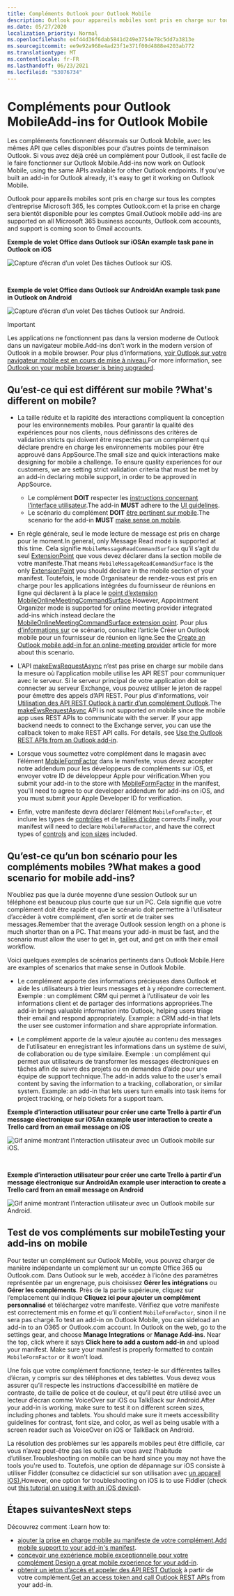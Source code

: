 ```yaml
---
title: Compléments Outlook pour Outlook Mobile
description: Outlook pour appareils mobiles sont pris en charge sur tous les comptes d’entreprise Microsoft 365, les comptes Outlook.com et la prise en charge sera bientôt disponible pour les comptes Gmail.
ms.date: 05/27/2020
localization_priority: Normal
ms.openlocfilehash: e4f44d36f6dab5841d249e3754e78c5dd7a3813e
ms.sourcegitcommit: ee9e92a968e4ad23f1e371f00d4888e4203ab772
ms.translationtype: MT
ms.contentlocale: fr-FR
ms.lasthandoff: 06/23/2021
ms.locfileid: "53076734"
---
```

# <a name="add-ins-for-outlook-mobile"></a><span data-ttu-id="91979-103">Compléments pour Outlook Mobile</span><span class="sxs-lookup"><span data-stu-id="91979-103">Add-ins for Outlook Mobile</span></span>

<span data-ttu-id="91979-p101">Les compléments fonctionnent désormais sur Outlook Mobile, avec les mêmes API que celles disponibles pour d’autres points de terminaison Outlook. Si vous avez déjà créé un complément pour Outlook, il est facile de le faire fonctionner sur Outlook Mobile.</span><span class="sxs-lookup"><span data-stu-id="91979-p101">Add-ins now work on Outlook Mobile, using the same APIs available for other Outlook endpoints. If you've built an add-in for Outlook already, it's easy to get it working on Outlook Mobile.</span></span>

<span data-ttu-id="91979-106">Outlook pour appareils mobiles sont pris en charge sur tous les comptes d’entreprise Microsoft 365, les comptes Outlook.com et la prise en charge sera bientôt disponible pour les comptes Gmail.</span><span class="sxs-lookup"><span data-stu-id="91979-106">Outlook mobile add-ins are supported on all Microsoft 365 business accounts, Outlook.com accounts, and support is coming soon to Gmail accounts.</span></span>

<span data-ttu-id="91979-107">**Exemple de volet Office dans Outlook sur iOS**</span><span class="sxs-lookup"><span data-stu-id="91979-107">**An example task pane in Outlook on iOS**</span></span>

![Capture d’écran d’un volet Des tâches Outlook sur iOS.](../images/outlook-mobile-addin-taskpane.png)

<br/>

<span data-ttu-id="91979-109">**Exemple de volet Office dans Outlook sur Android**</span><span class="sxs-lookup"><span data-stu-id="91979-109">**An example task pane in Outlook on Android**</span></span>

![Capture d’écran d’un volet Des tâches Outlook sur Android.](../images/outlook-mobile-addin-taskpane-android.png)

> [!IMPORTANT]
> <span data-ttu-id="91979-111">Les applications ne fonctionnent pas dans la version moderne de Outlook dans un navigateur mobile.</span><span class="sxs-lookup"><span data-stu-id="91979-111">Add-ins don't work in the modern version of Outlook in a mobile browser.</span></span> <span data-ttu-id="91979-112">Pour plus d’informations, [voir Outlook sur votre navigateur mobile est en cours de mise à niveau.](https://techcommunity.microsoft.com/t5/outlook-blog/outlook-on-your-mobile-browser-is-being-upgraded/ba-p/1125816)</span><span class="sxs-lookup"><span data-stu-id="91979-112">For more information, see [Outlook on your mobile browser is being upgraded](https://techcommunity.microsoft.com/t5/outlook-blog/outlook-on-your-mobile-browser-is-being-upgraded/ba-p/1125816).</span></span>

## <a name="whats-different-on-mobile"></a><span data-ttu-id="91979-113">Qu’est-ce qui est différent sur mobile ?</span><span class="sxs-lookup"><span data-stu-id="91979-113">What's different on mobile?</span></span>

- <span data-ttu-id="91979-p103">La taille réduite et la rapidité des interactions compliquent la conception pour les environnements mobiles. Pour garantir la qualité des expériences pour nos clients, nous définissons des critères de validation stricts qui doivent être respectés par un complément qui déclare prendre en charge les environnements mobiles pour être approuvé dans AppSource.</span><span class="sxs-lookup"><span data-stu-id="91979-p103">The small size and quick interactions make designing for mobile a challenge. To ensure quality experiences for our customers, we are setting strict validation criteria that must be met by an add-in declaring mobile support, in order to be approved in AppSource.</span></span>
  - <span data-ttu-id="91979-116">Le complément **DOIT** respecter les [instructions concernant l’interface utilisateur](outlook-addin-design.md).</span><span class="sxs-lookup"><span data-stu-id="91979-116">The add-in **MUST** adhere to the [UI guidelines](outlook-addin-design.md).</span></span>
  - <span data-ttu-id="91979-117">Le scénario du complément **DOIT** [être pertinent sur mobile](#what-makes-a-good-scenario-for-mobile-add-ins).</span><span class="sxs-lookup"><span data-stu-id="91979-117">The scenario for the add-in **MUST** [make sense on mobile](#what-makes-a-good-scenario-for-mobile-add-ins).</span></span>

- <span data-ttu-id="91979-118">En règle générale, seul le mode lecture de message est pris en charge pour le moment.</span><span class="sxs-lookup"><span data-stu-id="91979-118">In general, only Message Read mode is supported at this time.</span></span> <span data-ttu-id="91979-119">Cela signifie `MobileMessageReadCommandSurface` qu’il s’agit du seul [ExtensionPoint](../reference/manifest/extensionpoint.md#mobilemessagereadcommandsurface) que vous devez déclarer dans la section mobile de votre manifeste.</span><span class="sxs-lookup"><span data-stu-id="91979-119">That means `MobileMessageReadCommandSurface` is the only [ExtensionPoint](../reference/manifest/extensionpoint.md#mobilemessagereadcommandsurface) you should declare in the mobile section of your manifest.</span></span> <span data-ttu-id="91979-120">Toutefois, le mode Organisateur de rendez-vous est pris en charge pour les applications intégrées du fournisseur de réunions en ligne qui déclarent à la place le [point d’extension MobileOnlineMeetingCommandSurface](../reference/manifest/extensionpoint.md#mobileonlinemeetingcommandsurface).</span><span class="sxs-lookup"><span data-stu-id="91979-120">However, Appointment Organizer mode is supported for online meeting provider integrated add-ins which instead declare the [MobileOnlineMeetingCommandSurface extension point](../reference/manifest/extensionpoint.md#mobileonlinemeetingcommandsurface).</span></span> <span data-ttu-id="91979-121">Pour plus [d’informations sur](online-meeting.md) ce scénario, consultez l’article Créer un Outlook mobile pour un fournisseur de réunion en ligne.</span><span class="sxs-lookup"><span data-stu-id="91979-121">See the [Create an Outlook mobile add-in for an online-meeting provider](online-meeting.md) article for more about this scenario.</span></span>

- <span data-ttu-id="91979-p105">L’API [makeEwsRequestAsync](../reference/objectmodel/preview-requirement-set/office.context.mailbox.md#methods) n’est pas prise en charge sur mobile dans la mesure où l’application mobile utilise les API REST pour communiquer avec le serveur. Si le serveur principal de votre application doit se connecter au serveur Exchange, vous pouvez utiliser le jeton de rappel pour émettre des appels d’API REST. Pour plus d’informations, voir [Utilisation des API REST Outlook à partir d’un complément Outlook](use-rest-api.md).</span><span class="sxs-lookup"><span data-stu-id="91979-p105">The [makeEwsRequestAsync](../reference/objectmodel/preview-requirement-set/office.context.mailbox.md#methods) API is not supported on mobile since the mobile app uses REST APIs to communicate with the server. If your app backend needs to connect to the Exchange server, you can use the callback token to make REST API calls. For details, see [Use the Outlook REST APIs from an Outlook add-in](use-rest-api.md).</span></span>

- <span data-ttu-id="91979-125">Lorsque vous soumettez votre complément dans le magasin avec l’élément [MobileFormFactor](../reference/manifest/mobileformfactor.md) dans le manifeste, vous devez accepter notre addendum pour les développeurs de compléments sur iOS, et envoyer votre ID de développeur Apple pour vérification.</span><span class="sxs-lookup"><span data-stu-id="91979-125">When you submit your add-in to the store with [MobileFormFactor](../reference/manifest/mobileformfactor.md) in the manifest, you'll need to agree to our developer addendum for add-ins on iOS, and you must submit your Apple Developer ID for verification.</span></span>

- <span data-ttu-id="91979-126">Enfin, votre manifeste devra déclarer l’élément `MobileFormFactor`, et inclure les types de [contrôles](../reference/manifest/control.md) et de [tailles d’icône](../reference/manifest/icon.md) corrects.</span><span class="sxs-lookup"><span data-stu-id="91979-126">Finally, your manifest will need to declare `MobileFormFactor`, and have the correct types of [controls](../reference/manifest/control.md) and [icon sizes](../reference/manifest/icon.md) included.</span></span>

## <a name="what-makes-a-good-scenario-for-mobile-add-ins"></a><span data-ttu-id="91979-127">Qu’est-ce qu’un bon scénario pour les compléments mobiles ?</span><span class="sxs-lookup"><span data-stu-id="91979-127">What makes a good scenario for mobile add-ins?</span></span>

<span data-ttu-id="91979-p106">N’oubliez pas que la durée moyenne d’une session Outlook sur un téléphone est beaucoup plus courte que sur un PC. Cela signifie que votre complément doit être rapide et que le scénario doit permettre à l’utilisateur d’accéder à votre complément, d’en sortir et de traiter ses messages.</span><span class="sxs-lookup"><span data-stu-id="91979-p106">Remember that the average Outlook session length on a phone is much shorter than on a PC. That means your add-in must be fast, and the scenario must allow the user to get in, get out, and get on with their email workflow.</span></span>

<span data-ttu-id="91979-130">Voici quelques exemples de scénarios pertinents dans Outlook Mobile.</span><span class="sxs-lookup"><span data-stu-id="91979-130">Here are examples of scenarios that make sense in Outlook Mobile.</span></span>

- <span data-ttu-id="91979-p107">Le complément apporte des informations précieuses dans Outlook et aide les utilisateurs à trier leurs messages et à y répondre correctement. Exemple : un complément CRM qui permet à l’utilisateur de voir les informations client et de partager des informations appropriées.</span><span class="sxs-lookup"><span data-stu-id="91979-p107">The add-in brings valuable information into Outlook, helping users triage their email and respond appropriately. Example: a CRM add-in that lets the user see customer information and share appropriate information.</span></span>

- <span data-ttu-id="91979-p108">Le complément apporte de la valeur ajoutée au contenu des messages de l’utilisateur en enregistrant les informations dans un système de suivi, de collaboration ou de type similaire. Exemple : un complément qui permet aux utilisateurs de transformer les messages électroniques en tâches afin de suivre des projets ou en demandes d’aide pour une équipe de support technique.</span><span class="sxs-lookup"><span data-stu-id="91979-p108">The add-in adds value to the user's email content by saving the information to a tracking, collaboration, or similar system. Example: an add-in that lets users turn emails into task items for project tracking, or help tickets for a support team.</span></span>

<span data-ttu-id="91979-135">**Exemple d’interaction utilisateur pour créer une carte Trello à partir d’un message électronique sur iOS**</span><span class="sxs-lookup"><span data-stu-id="91979-135">**An example user interaction to create a Trello card from an email message on iOS**</span></span>

![Gif animé montrant l’interaction utilisateur avec un Outlook mobile sur iOS.](../images/outlook-mobile-addin-interaction.gif)

<br/>

<span data-ttu-id="91979-137">**Exemple d’interaction utilisateur pour créer une carte Trello à partir d’un message électronique sur Android**</span><span class="sxs-lookup"><span data-stu-id="91979-137">**An example user interaction to create a Trello card from an email message on Android**</span></span>

![Gif animé montrant l’interaction utilisateur avec un Outlook mobile sur Android.](../images/outlook-mobile-addin-interaction-android.gif)

## <a name="testing-your-add-ins-on-mobile"></a><span data-ttu-id="91979-139">Test de vos compléments sur mobile</span><span class="sxs-lookup"><span data-stu-id="91979-139">Testing your add-ins on mobile</span></span>

<span data-ttu-id="91979-p109">Pour tester un complément sur Outlook Mobile, vous pouvez charger de manière indépendante un complément sur un compte Office 365 ou Outlook.com. Dans Outlook sur le web, accédez à l’icône des paramètres représentée par un engrenage, puis choisissez **Gérer les intégrations** ou **Gérer les compléments**. Près de la partie supérieure, cliquez sur l’emplacement qui indique **Cliquez ici pour ajouter un complément personnalisé** et téléchargez votre manifeste. Vérifiez que votre manifeste est correctement mis en forme et qu’il contient `MobileFormFactor`, sinon il ne sera pas chargé.</span><span class="sxs-lookup"><span data-stu-id="91979-p109">To test an add-in on Outlook Mobile, you can sideload an add-in to an O365 or Outlook.com account. In Outlook on the web, go to the settings gear, and choose **Manage Integrations** or **Manage Add-ins**. Near the top, click where it says **Click here to add a custom add-in** and upload your manifest. Make sure your manifest is properly formatted to contain `MobileFormFactor` or it won't load.</span></span>

<span data-ttu-id="91979-p110">Une fois que votre complément fonctionne, testez-le sur différentes tailles d’écran, y compris sur des téléphones et des tablettes. Vous devez vous assurer qu’il respecte les instructions d’accessibilité en matière de contraste, de taille de police et de couleur, et qu’il peut être utilisé avec un lecteur d’écran comme VoiceOver sur iOS ou TalkBack sur Android.</span><span class="sxs-lookup"><span data-stu-id="91979-p110">After your add-in is working, make sure to test it on different screen sizes, including phones and tablets. You should make sure it meets accessibility guidelines for contrast, font size, and color, as well as being usable with a screen reader such as VoiceOver on iOS or TalkBack on Android.</span></span>

<span data-ttu-id="91979-145">La résolution des problèmes sur les appareils mobiles peut être difficile, car vous n’avez peut-être pas les outils que vous avez l’habitude d’utiliser.</span><span class="sxs-lookup"><span data-stu-id="91979-145">Troubleshooting on mobile can be hard since you may not have the tools you're used to.</span></span> <span data-ttu-id="91979-146">Toutefois, une option de dépannage sur iOS consiste à utiliser Fiddler (consultez ce didacticiel sur son utilisation avec [un appareil iOS).](https://www.telerik.com/blogs/using-fiddler-with-apple-ios-devices)</span><span class="sxs-lookup"><span data-stu-id="91979-146">However, one option for troubleshooting on iOS is to use Fiddler (check out [this tutorial on using it with an iOS device](https://www.telerik.com/blogs/using-fiddler-with-apple-ios-devices)).</span></span>

## <a name="next-steps"></a><span data-ttu-id="91979-147">Étapes suivantes</span><span class="sxs-lookup"><span data-stu-id="91979-147">Next steps</span></span>

<span data-ttu-id="91979-148">Découvrez comment :</span><span class="sxs-lookup"><span data-stu-id="91979-148">Learn how to:</span></span>

- <span data-ttu-id="91979-149">[ajouter la prise en charge mobile au manifeste de votre complément](add-mobile-support.md),</span><span class="sxs-lookup"><span data-stu-id="91979-149">[Add mobile support to your add-in's manifest](add-mobile-support.md).</span></span>
- <span data-ttu-id="91979-150">[concevoir une expérience mobile exceptionnelle pour votre complément](outlook-addin-design.md),</span><span class="sxs-lookup"><span data-stu-id="91979-150">[Design a great mobile experience for your add-in](outlook-addin-design.md).</span></span>
- <span data-ttu-id="91979-151">[obtenir un jeton d’accès et appeler des API REST Outlook](use-rest-api.md) à partir de votre complément.</span><span class="sxs-lookup"><span data-stu-id="91979-151">[Get an access token and call Outlook REST APIs](use-rest-api.md) from your add-in.</span></span>
